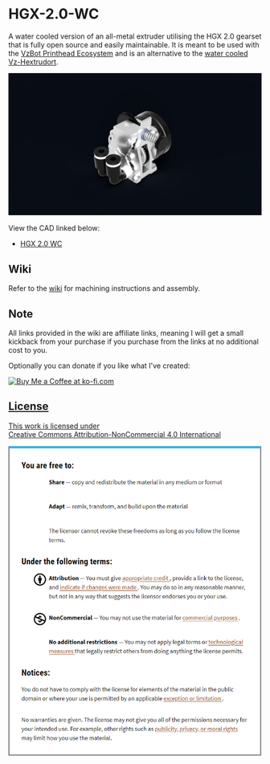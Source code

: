 # HGX-2.0-WC
A water cooled version of an all-metal extruder utilising the HGX 2.0 gearset that is fully open source and easily maintainable. It is meant to be used with the [VzBot Printhead Ecosystem](https://github.com/VzBoT3D/Vz-Printhead-CNC) and is an alternative to the [water cooled Vz-Hextrudort](https://github.com/VzBoT3D/Vz-HextrudORT).

![](https://github.com/CrispyButtermilkChickenSalad/HGX-2.0-WC/blob/c1be0856dafc8df3562a1c1e4513a61a88d0f7f1/Gallery/de576156-35c0-4c2e-be98-bbfa74a7090d.PNG)

View the CAD linked below:
- [HGX 2.0 WC](https://a360.co/3S7zaaC](https://a360.co/3xYhkiB))

## Wiki
Refer to the [wiki](https://github.com/CrispyButtermilkChickenSalad/HGX-2.0-WC/wiki) for machining instructions and assembly.

## Note
All links provided in the wiki are affiliate links, meaning I will get a small kickback from your purchase if you purchase from the links at no additional cost to you.

Optionally you can donate if you like what I've created:

<a href='https://ko-fi.com/buttermilkcrispychickensalad' target='_blank'><img height='35' style='border:0px;height:46px;' src='https://az743702.vo.msecnd.net/cdn/kofi3.png?v=0' border='0' alt='Buy Me a Coffee at ko-fi.com' />

## License
<p xmlns:cc="http://creativecommons.org/ns#" >This work is licensed under <a href="https://creativecommons.org/licenses/by-nc/4.0/?ref=chooser-v1" target="_blank" rel="license noopener noreferrer" style="display:inline-block;">Creative Commons Attribution-NonCommercial 4.0 International<img style="height:22px!important;margin-left:3px;vertical-align:text-bottom;" src="https://mirrors.creativecommons.org/presskit/icons/cc.svg?ref=chooser-v1" alt=""><img style="height:22px!important;margin-left:3px;vertical-align:text-bottom;" src="https://mirrors.creativecommons.org/presskit/icons/by.svg?ref=chooser-v1" alt=""><img style="height:22px!important;margin-left:3px;vertical-align:text-bottom;" src="https://mirrors.creativecommons.org/presskit/icons/nc.svg?ref=chooser-v1" alt=""></a></p>

![](https://github.com/CrispyButtermilkChickenSalad/HGX-2.0-WC/blob/5d5997b285ca4ef85b255b1f33885e22e30ee55e/Gallery/image_2024-06-05_200229248.png)
